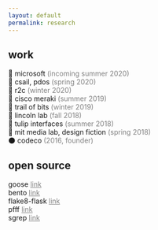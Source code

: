 ```yaml
---
layout: default
permalink: research
---
```


## work 

🤖 microsoft <span style="color:gray">(incoming summer 2020)</span><br>
🦆 csail, pdos <span style="color:gray">(spring 2020)</span><br>
🌳 r2c <span style="color:gray">(winter 2020)</span><br>
🦅 cisco meraki <span style="color:gray">(summer 2019)</span><br>
🦁 trail of bits <span style="color:gray">(winter 2019)</span><br>
🐼 lincoln lab <span style="color:gray">(fall 2018)</span><br>
🐝 tulip interfaces <span style="color:gray">(summer 2018)</span><br>
🦑 mit media lab, design fiction <span style="color:gray">(spring 2018)</span><br>
🌑 codeco <span style="color:gray">(2016, founder)</span>

## open source

goose <a href="https://github.com/tchajed/goose" style="color: gray; border-bottom: 0px; background-color:white;">link</a><br>
bento <a href="https://github.com/returntocorp/bento" style="color: gray; border-bottom: 0px; background-color:white;">link</a><br> 
flake8-flask <a href="https://pypi.org/project/flake8-flask/" style="color: gray; border-bottom: 0px; background-color:white;">link</a><br>
pfff <a href="https://github.com/returntocorp/pfff" style="color: gray; border-bottom: 0px; background-color:white;">link</a><br>
sgrep <a href="https://github.com/returntocorp/sgrep" style="color: gray; border-bottom: 0px; background-color:white;">link</a><br>
